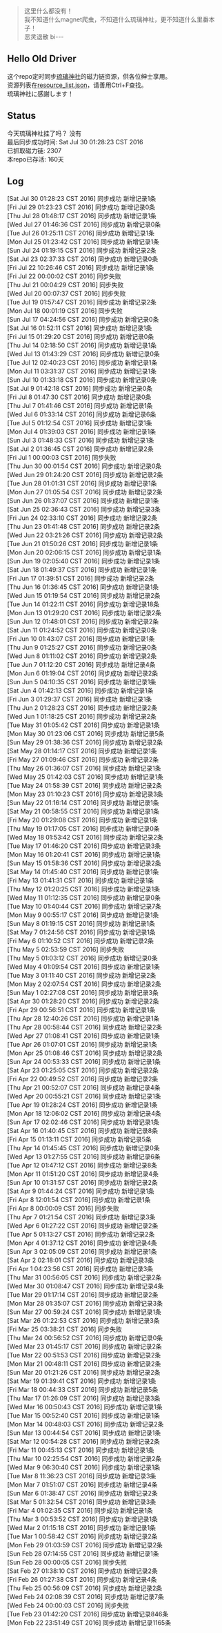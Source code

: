 > 这里什么都没有！  
> 我不知道什么magnet爬虫，不知道什么琉璃神社，更不知道什么里番本子！  
> 恶灵退散 bi---

Hello Old Driver
----------------
这个repo定时同步[琉璃神社](http://www.hacg.lol)的磁力链资源，供各位绅士享用。  
资源列表在[resource_list.json](https://github.com/Chion82/hello-old-driver/blob/master/resource_list.json)，请善用Ctrl+F查找。  
琉璃神社に感謝します！

Status
------
今天琉璃神社挂了吗？ 没有  
最后同步成功时间:  Sat Jul 30 01:28:23 CST 2016  
已抓取磁力链: 2307  
本repo已存活: 160天  

Log
----
[Sat Jul 30 01:28:23 CST 2016] 同步成功 新增记录1条  
[Fri Jul 29 01:23:23 CST 2016] 同步成功 新增记录0条  
[Thu Jul 28 01:48:17 CST 2016] 同步成功 新增记录1条  
[Wed Jul 27 01:46:36 CST 2016] 同步成功 新增记录0条  
[Tue Jul 26 01:25:11 CST 2016] 同步成功 新增记录1条  
[Mon Jul 25 01:23:42 CST 2016] 同步成功 新增记录1条  
[Sun Jul 24 01:19:15 CST 2016] 同步成功 新增记录2条  
[Sat Jul 23 02:37:33 CST 2016] 同步成功 新增记录0条  
[Fri Jul 22 10:26:46 CST 2016] 同步成功 新增记录1条  
[Fri Jul 22 00:00:02 CST 2016] 同步失败  
[Thu Jul 21 00:04:29 CST 2016] 同步失败  
[Wed Jul 20 00:07:37 CST 2016] 同步失败  
[Tue Jul 19 01:57:47 CST 2016] 同步成功 新增记录2条  
[Mon Jul 18 00:01:19 CST 2016] 同步失败  
[Sun Jul 17 04:24:56 CST 2016] 同步成功 新增记录0条  
[Sat Jul 16 01:52:11 CST 2016] 同步成功 新增记录1条  
[Fri Jul 15 01:29:20 CST 2016] 同步成功 新增记录0条  
[Thu Jul 14 02:18:50 CST 2016] 同步成功 新增记录1条  
[Wed Jul 13 01:43:29 CST 2016] 同步成功 新增记录0条  
[Tue Jul 12 02:40:23 CST 2016] 同步成功 新增记录1条  
[Mon Jul 11 03:31:37 CST 2016] 同步成功 新增记录1条  
[Sun Jul 10 01:33:18 CST 2016] 同步成功 新增记录0条  
[Sat Jul  9 01:42:18 CST 2016] 同步成功 新增记录0条  
[Fri Jul  8 01:47:30 CST 2016] 同步成功 新增记录0条  
[Thu Jul  7 01:41:46 CST 2016] 同步成功 新增记录1条  
[Wed Jul  6 01:33:14 CST 2016] 同步成功 新增记录6条  
[Tue Jul  5 01:12:54 CST 2016] 同步成功 新增记录1条  
[Mon Jul  4 01:39:03 CST 2016] 同步成功 新增记录1条  
[Sun Jul  3 01:48:33 CST 2016] 同步成功 新增记录1条  
[Sat Jul  2 01:36:45 CST 2016] 同步成功 新增记录2条  
[Fri Jul  1 00:00:03 CST 2016] 同步失败  
[Thu Jun 30 00:01:54 CST 2016] 同步成功 新增记录0条  
[Wed Jun 29 01:24:20 CST 2016] 同步成功 新增记录2条  
[Tue Jun 28 01:01:31 CST 2016] 同步成功 新增记录1条  
[Mon Jun 27 01:05:54 CST 2016] 同步成功 新增记录2条  
[Sun Jun 26 01:37:07 CST 2016] 同步成功 新增记录1条  
[Sat Jun 25 02:36:43 CST 2016] 同步成功 新增记录3条  
[Fri Jun 24 02:33:10 CST 2016] 同步成功 新增记录2条  
[Thu Jun 23 01:41:48 CST 2016] 同步成功 新增记录2条  
[Wed Jun 22 03:21:26 CST 2016] 同步成功 新增记录2条  
[Tue Jun 21 01:50:26 CST 2016] 同步成功 新增记录1条  
[Mon Jun 20 02:06:15 CST 2016] 同步成功 新增记录1条  
[Sun Jun 19 02:05:40 CST 2016] 同步成功 新增记录1条  
[Sat Jun 18 01:49:37 CST 2016] 同步成功 新增记录1条  
[Fri Jun 17 01:39:51 CST 2016] 同步成功 新增记录2条  
[Thu Jun 16 01:36:45 CST 2016] 同步成功 新增记录1条  
[Wed Jun 15 01:19:54 CST 2016] 同步成功 新增记录2条  
[Tue Jun 14 01:22:11 CST 2016] 同步成功 新增记录18条  
[Mon Jun 13 01:29:20 CST 2016] 同步成功 新增记录2条  
[Sun Jun 12 01:48:01 CST 2016] 同步成功 新增记录2条  
[Sat Jun 11 01:24:52 CST 2016] 同步成功 新增记录0条  
[Fri Jun 10 01:43:07 CST 2016] 同步成功 新增记录1条  
[Thu Jun  9 01:25:27 CST 2016] 同步成功 新增记录0条  
[Wed Jun  8 01:11:02 CST 2016] 同步成功 新增记录2条  
[Tue Jun  7 01:12:20 CST 2016] 同步成功 新增记录4条  
[Mon Jun  6 01:19:04 CST 2016] 同步成功 新增记录2条  
[Sun Jun  5 04:10:35 CST 2016] 同步成功 新增记录1条  
[Sat Jun  4 01:42:13 CST 2016] 同步成功 新增记录1条  
[Fri Jun  3 01:29:37 CST 2016] 同步成功 新增记录1条  
[Thu Jun  2 01:28:23 CST 2016] 同步成功 新增记录2条  
[Wed Jun  1 01:18:25 CST 2016] 同步成功 新增记录2条  
[Tue May 31 01:05:42 CST 2016] 同步成功 新增记录1条  
[Mon May 30 01:23:06 CST 2016] 同步成功 新增记录5条  
[Sun May 29 01:38:36 CST 2016] 同步成功 新增记录2条  
[Sat May 28 01:14:17 CST 2016] 同步成功 新增记录1条  
[Fri May 27 01:09:46 CST 2016] 同步成功 新增记录2条  
[Thu May 26 01:36:07 CST 2016] 同步成功 新增记录1条  
[Wed May 25 01:42:03 CST 2016] 同步成功 新增记录1条  
[Tue May 24 01:58:39 CST 2016] 同步成功 新增记录2条  
[Mon May 23 01:10:23 CST 2016] 同步成功 新增记录3条  
[Sun May 22 01:16:14 CST 2016] 同步成功 新增记录1条  
[Sat May 21 00:58:55 CST 2016] 同步成功 新增记录1条  
[Fri May 20 01:29:08 CST 2016] 同步成功 新增记录1条  
[Thu May 19 01:17:05 CST 2016] 同步成功 新增记录0条  
[Wed May 18 01:53:42 CST 2016] 同步成功 新增记录2条  
[Tue May 17 01:46:20 CST 2016] 同步成功 新增记录3条  
[Mon May 16 01:20:41 CST 2016] 同步成功 新增记录1条  
[Sun May 15 01:58:36 CST 2016] 同步成功 新增记录2条  
[Sat May 14 01:45:40 CST 2016] 同步成功 新增记录1条  
[Fri May 13 01:41:31 CST 2016] 同步成功 新增记录1条  
[Thu May 12 01:20:25 CST 2016] 同步成功 新增记录1条  
[Wed May 11 01:12:35 CST 2016] 同步成功 新增记录0条  
[Tue May 10 01:40:44 CST 2016] 同步成功 新增记录7条  
[Mon May  9 00:55:17 CST 2016] 同步成功 新增记录1条  
[Sun May  8 01:19:15 CST 2016] 同步成功 新增记录1条  
[Sat May  7 01:24:56 CST 2016] 同步成功 新增记录1条  
[Fri May  6 01:10:52 CST 2016] 同步成功 新增记录2条  
[Thu May  5 02:53:59 CST 2016] 同步失败  
[Thu May  5 01:03:12 CST 2016] 同步成功 新增记录0条  
[Wed May  4 01:09:54 CST 2016] 同步成功 新增记录1条  
[Tue May  3 01:11:40 CST 2016] 同步成功 新增记录2条  
[Mon May  2 02:07:54 CST 2016] 同步成功 新增记录2条  
[Sun May  1 02:27:08 CST 2016] 同步成功 新增记录3条  
[Sat Apr 30 01:28:20 CST 2016] 同步成功 新增记录2条  
[Fri Apr 29 00:56:51 CST 2016] 同步成功 新增记录1条  
[Thu Apr 28 12:40:26 CST 2016] 同步成功 新增记录1条  
[Thu Apr 28 00:58:44 CST 2016] 同步成功 新增记录2条  
[Wed Apr 27 01:08:41 CST 2016] 同步成功 新增记录1条  
[Tue Apr 26 01:07:01 CST 2016] 同步成功 新增记录1条  
[Mon Apr 25 01:08:46 CST 2016] 同步成功 新增记录2条  
[Sun Apr 24 00:53:33 CST 2016] 同步成功 新增记录1条  
[Sat Apr 23 01:25:05 CST 2016] 同步成功 新增记录2条  
[Fri Apr 22 00:49:52 CST 2016] 同步成功 新增记录2条  
[Thu Apr 21 00:52:07 CST 2016] 同步成功 新增记录4条  
[Wed Apr 20 00:55:21 CST 2016] 同步成功 新增记录1条  
[Tue Apr 19 01:28:24 CST 2016] 同步成功 新增记录1条  
[Mon Apr 18 12:06:02 CST 2016] 同步成功 新增记录4条  
[Sun Apr 17 02:02:46 CST 2016] 同步成功 新增记录1条  
[Sat Apr 16 01:40:45 CST 2016] 同步成功 新增记录8条  
[Fri Apr 15 01:13:11 CST 2016] 同步成功 新增记录5条  
[Thu Apr 14 01:45:45 CST 2016] 同步成功 新增记录0条  
[Wed Apr 13 01:27:55 CST 2016] 同步成功 新增记录6条  
[Tue Apr 12 01:47:12 CST 2016] 同步成功 新增记录8条  
[Mon Apr 11 01:51:20 CST 2016] 同步成功 新增记录4条  
[Sun Apr 10 01:31:57 CST 2016] 同步成功 新增记录2条  
[Sat Apr  9 01:44:24 CST 2016] 同步成功 新增记录1条  
[Fri Apr  8 12:01:54 CST 2016] 同步成功 新增记录1条  
[Fri Apr  8 00:00:09 CST 2016] 同步失败  
[Thu Apr  7 01:21:54 CST 2016] 同步成功 新增记录3条  
[Wed Apr  6 01:27:22 CST 2016] 同步成功 新增记录2条  
[Tue Apr  5 01:13:27 CST 2016] 同步成功 新增记录2条  
[Mon Apr  4 01:37:12 CST 2016] 同步成功 新增记录4条  
[Sun Apr  3 02:05:09 CST 2016] 同步成功 新增记录1条  
[Sat Apr  2 02:18:01 CST 2016] 同步成功 新增记录3条  
[Fri Apr  1 04:23:56 CST 2016] 同步成功 新增记录3条  
[Thu Mar 31 00:56:05 CST 2016] 同步成功 新增记录2条  
[Wed Mar 30 01:08:47 CST 2016] 同步成功 新增记录4条  
[Tue Mar 29 01:17:14 CST 2016] 同步成功 新增记录2条  
[Mon Mar 28 01:35:07 CST 2016] 同步成功 新增记录3条  
[Sun Mar 27 00:59:24 CST 2016] 同步成功 新增记录1条  
[Sat Mar 26 01:22:53 CST 2016] 同步成功 新增记录3条  
[Fri Mar 25 03:38:21 CST 2016] 同步失败  
[Thu Mar 24 00:56:52 CST 2016] 同步成功 新增记录0条  
[Wed Mar 23 01:45:17 CST 2016] 同步成功 新增记录2条  
[Tue Mar 22 00:51:53 CST 2016] 同步成功 新增记录2条  
[Mon Mar 21 00:48:11 CST 2016] 同步成功 新增记录2条  
[Sun Mar 20 01:21:26 CST 2016] 同步成功 新增记录2条  
[Sat Mar 19 01:39:41 CST 2016] 同步成功 新增记录1条  
[Fri Mar 18 00:44:33 CST 2016] 同步成功 新增记录5条  
[Thu Mar 17 01:26:09 CST 2016] 同步成功 新增记录3条  
[Wed Mar 16 00:50:43 CST 2016] 同步成功 新增记录1条  
[Tue Mar 15 00:52:40 CST 2016] 同步成功 新增记录1条  
[Mon Mar 14 00:48:03 CST 2016] 同步成功 新增记录2条  
[Sun Mar 13 00:44:54 CST 2016] 同步成功 新增记录1条  
[Sat Mar 12 00:54:28 CST 2016] 同步成功 新增记录2条  
[Fri Mar 11 00:45:13 CST 2016] 同步成功 新增记录1条  
[Thu Mar 10 02:25:54 CST 2016] 同步成功 新增记录2条  
[Wed Mar  9 06:30:40 CST 2016] 同步成功 新增记录1条  
[Tue Mar  8 11:36:23 CST 2016] 同步成功 新增记录3条  
[Mon Mar  7 01:51:07 CST 2016] 同步成功 新增记录4条  
[Sun Mar  6 01:38:47 CST 2016] 同步成功 新增记录2条  
[Sat Mar  5 01:32:54 CST 2016] 同步成功 新增记录3条  
[Fri Mar  4 01:02:35 CST 2016] 同步成功 新增记录1条  
[Thu Mar  3 00:53:52 CST 2016] 同步成功 新增记录1条  
[Wed Mar  2 01:15:18 CST 2016] 同步成功 新增记录1条  
[Tue Mar  1 00:58:42 CST 2016] 同步成功 新增记录2条  
[Mon Feb 29 01:03:59 CST 2016] 同步成功 新增记录2条  
[Sun Feb 28 07:14:55 CST 2016] 同步成功 新增记录1条  
[Sun Feb 28 00:00:05 CST 2016] 同步失败  
[Sat Feb 27 01:38:10 CST 2016] 同步成功 新增记录2条  
[Fri Feb 26 01:27:38 CST 2016] 同步成功 新增记录4条  
[Thu Feb 25 00:56:09 CST 2016] 同步成功 新增记录2条  
[Wed Feb 24 02:08:39 CST 2016] 同步成功 新增记录7条  
[Wed Feb 24 00:00:03 CST 2016] 同步失败  
[Tue Feb 23 01:42:20 CST 2016] 同步成功 新增记录846条  
[Mon Feb 22 23:51:49 CST 2016] 同步成功 新增记录1165条  
